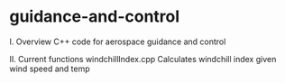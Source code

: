 # guidance-and-control

I. Overview
C++ code for aerospace guidance and control

II. Current functions
windchillIndex.cpp	Calculates windchill index given wind speed and temp
